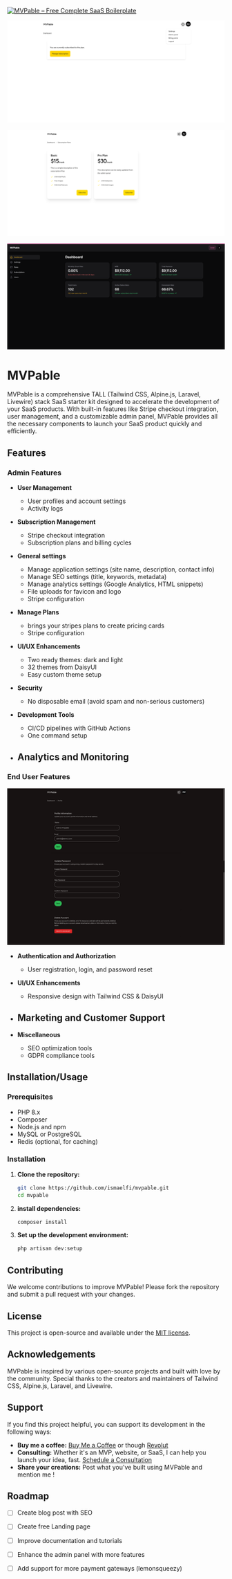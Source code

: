 
[![MVPable – Free Complete SaaS Boilerplate](https://api.producthunt.com/widgets/embed-image/v1/featured.svg?post_id=471097&theme=light)](https://www.producthunt.com/posts/mvpable-free-complete-saas-boilerplate?embed=true&utm_source=badge-featured&utm_medium=badge&utm_souce=badge-mvpable-free-complete-saas-boilerplate)

![Dashbaord End User](public/images/demo/home-user.png)


![End User Subscriptions page](public/images/demo/subscription-user-light.png)


![MVPable Admin panel](public/images/demo/admin.png)




# MVPable

MVPable is a comprehensive TALL (Tailwind CSS, Alpine.js, Laravel, Livewire) stack SaaS starter kit designed to accelerate the development of your SaaS products. With built-in features like Stripe checkout integration, user management, and a customizable admin panel, MVPable provides all the necessary components to launch your SaaS product quickly and efficiently.

## Features

### Admin Features

- **User Management**
  - User profiles and account settings
  - Activity logs

- **Subscription Management**
  - Stripe checkout integration
  - Subscription plans and billing cycles

- **General settings**
  - Manage application settings (site name, description, contact info)
  - Manage SEO settings (title, keywords, metadata)
  - Manage analytics settings (Google Analytics, HTML snippets)
  - File uploads for favicon and logo
  - Stripe configuration

- **Manage Plans**
  - brings your stripes plans to create pricing cards
  - Stripe configuration

- **UI/UX Enhancements**
  - Two ready themes: dark and light
  - 32 themes from DaisyUI
  - Easy custom theme setup

- **Security**

  - No disposable email (avoid spam and non-serious customers)

- **Development Tools**
  - CI/CD pipelines with GitHub Actions
  - One command setup

- **Analytics and Monitoring**
  -

### End User Features

![End User Settings](public/images/demo/setting-user-dark.png)

- **Authentication and Authorization**
  - User registration, login, and password reset

- **UI/UX Enhancements**
  - Responsive design with Tailwind CSS & DaisyUI

- **Marketing and Customer Support**
  -

- **Miscellaneous**
  - SEO optimization tools
  - GDPR compliance tools

## Installation/Usage

### Prerequisites
- PHP 8.x
- Composer
- Node.js and npm
- MySQL or PostgreSQL
- Redis (optional, for caching)

### Installation
1. **Clone the repository:**
   ```bash
   git clone https://github.com/ismaelfi/mvpable.git
   cd mvpable
2. **install dependencies:**
   ```bash
   composer install
3. **Set up the development environment:**
   ```bash
   php artisan dev:setup


## Contributing
We welcome contributions to improve MVPable! Please fork the repository and submit a pull request with your changes.

## License
This project is open-source and available under the [MIT license](https://opensource.org/licenses/MIT).

## Acknowledgements
MVPable is inspired by various open-source projects and built with love by the community. Special thanks to the creators and maintainers of Tailwind CSS, Alpine.js, Laravel, and Livewire.

## Support

If you find this project helpful, you can support its development in the following ways:

- **Buy me a coffee:** [Buy Me a Coffee](https://buymeacoffee.com/ismaelfi) or though [Revolut](https://revolut.me/ismaelfi)
- **Consulting:** Whether it's an MVP, website, or SaaS, I can help you launch your idea, fast. [Schedule a Consultation](https://cal.com/mvpable)
- **Share your creations:** Post what you've built using MVPable and mention me !

## Roadmap

- [ ] Create blog post with SEO
- [ ] Create free Landing page
- [ ] Improve documentation and tutorials
- [ ] Enhance the admin panel with more features
- [ ] Add support for more payment gateways (lemonsqueezy)
      
